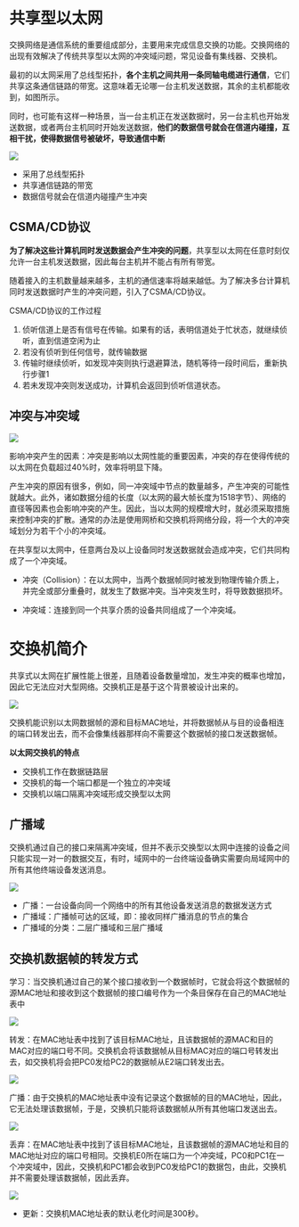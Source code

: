 
# 共享型以太网

交换网络是通信系统的重要组成部分，主要用来完成信息交换的功能。交换网络的出现有效解决了传统共享型以太网的冲突域问题，常见设备有集线器、交换机。

最初的以太网采用了总线型拓扑，**各个主机之间共用一条同轴电缆进行通信**，它们共享这条通信链路的带宽。这意味着无论哪一台主机发送数据，其余的主机都能收到，如图所示。

同时，也可能有这样一种场景，当一台主机正在发送数据时，另一台主机也开始发送数据，或者两台主机同时开始发送数据，**他们的数据信号就会在信道内碰撞，互相干扰，使得数据信号被破坏，导致通信中断**


![](attachment/Pasted%20image%2020231125094640.png)


- 采用了总线型拓扑
- 共享通信链路的带宽
- 数据信号就会在信道内碰撞产生冲突

## CSMA/CD协议

**为了解决这些计算机同时发送数据会产生冲突的问题**，共享型以太网在任意时刻仅允许一台主机发送数据，因此每台主机并不能占有所有带宽。

随着接入的主机数量越来越多，主机的通信速率将越来越低。为了解决多台计算机同时发送数据时产生的冲突问题，引入了CSMA/CD协议。


CSMA/CD协议的工作过程

1. 侦听信道上是否有信号在传输。如果有的话，表明信道处于忙状态，就继续侦听，直到信道空闲为止
2. 若没有侦听到任何信号，就传输数据
3. 传输时继续侦听，如发现冲突则执行退避算法，随机等待一段时间后，重新执行步骤1
4. 若未发现冲突则发送成功，计算机会返回到侦听信道状态。

## 冲突与冲突域

![](attachment/Pasted%20image%2020231125095126.png)


影响冲突产生的因素：冲突是影响以太网性能的重要因素，冲突的存在使得传统的以太网在负载超过40%时，效率将明显下降。

产生冲突的原因有很多，例如，同一冲突域中节点的数量越多，产生冲突的可能性就越大。此外，诸如数据分组的长度（以太网的最大帧长度为1518字节）、网络的直径等因素也会影响冲突的产生。因此，当以太网的规模增大时，就必须采取措施来控制冲突的扩散。通常的办法是使用网桥和交换机将网络分段，将一个大的冲突域划分为若干个小的冲突域。

在共享型以太网中，任意两台及以上设备同时发送数据就会造成冲突，它们共同构成了一个冲突域。



- 冲突（Collision）：在以太网中，当两个数据帧同时被发到物理传输介质上，并完全或部分重叠时，就发生了数据冲突。当冲突发生时，将导致数据损坏。

- 冲突域：连接到同一个共享介质的设备共同组成了一个冲突域。


# 交换机简介

共享式以太网在扩展性能上很差，且随着设备数量增加，发生冲突的概率也增加，因此它无法应对大型网络。交换机正是基于这个背景被设计出来的。

![](attachment/Pasted%20image%2020231125095349.png)

交换机能识别以太网数据帧的源和目标MAC地址，并将数据帧从与目的设备相连的端口转发出去，而不会像集线器那样向不需要这个数据帧的接口发送数据帧。


**以太网交换机的特点**

- 交换机工作在数据链路层
- 交换机的每一个端口都是一个独立的冲突域
- 交换机以端口隔离冲突域形成交换型以太网

## 广播域

交换机通过自己的接口来隔离冲突域，但并不表示交换型以太网中连接的设备之间只能实现一对一的数据交互，有时，域网中的一台终端设备确实需要向局域网中的所有其他终端设备发送消息。

![](attachment/Pasted%20image%2020231125095514.png)


- 广播：一台设备向同一个网络中的所有其他设备发送消息的数据发送方式
- 广播域：广播帧可达的区域，即：接收同样广播消息的节点的集合
- 广播域的分类：二层广播域和三层广播域

## 交换机数据帧的转发方式 

学习：当交换机通过自己的某个接口接收到一个数据帧时，它就会将这个数据帧的源MAC地址和接收到这个数据帧的接口编号作为一个条目保存在自己的MAC地址表中

![](attachment/Pasted%20image%2020231125095824.png)


转发：在MAC地址表中找到了该目标MAC地址，且该数据帧的源MAC和目的MAC对应的端口号不同。交换机会将该数据帧从目标MAC对应的端口号转发出去，如交换机将会把PC0发给PC2的数据帧从E2端口转发出去。

![](attachment/Pasted%20image%2020231125095858.png)


广播：由于交换机的MAC地址表中没有记录这个数据帧的目的MAC地址，因此，它无法处理该数据帧，于是，交换机只能将该数据帧从所有其他端口发送出去。

![](attachment/Pasted%20image%2020231125100147.png)

丢弃：在MAC地址表中找到了该目标MAC地址，且该数据帧的源MAC地址和目的MAC地址对应的端口号相同。交换机E0所在端口为一个冲突域，PC0和PC1在一个冲突域中，因此，交换机和PC1都会收到PC0发给PC1的数据包，由此，交换机并不需要处理该数据帧，因此丢弃。

![](attachment/Pasted%20image%2020231125095957.png)

- 更新：交换机MAC地址表的默认老化时间是300秒。


